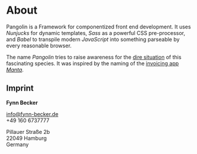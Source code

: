 # About

Pangolin is a Framework for componentized front end development. It uses _Nunjucks_ for dynamic templates, _Sass_ as a powerful CSS pre-processor, and _Babel_ to transpile modern _JavaScript_ into something parseable by every reasonable browser.

The name _Pangolin_ tries to raise awareness for the [dire situation](https://en.wikipedia.org/wiki/Pangolin) of this fascinating species. It was inspired by the naming of the [invoicing app _Manta_](https://manta.life/about).

## Imprint

**Fynn Becker**

[info@fynn-becker.de](mailto:info@fynn-becker.de)  
+49 160 6737777

Pillauer Straße 2b  
22049 Hamburg  
Germany
